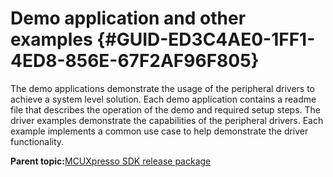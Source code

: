 # Demo application and other examples {#GUID-ED3C4AE0-1FF1-4ED8-856E-67F2AF96F805}

The demo applications demonstrate the usage of the peripheral drivers to achieve a system level solution. Each demo application contains a readme file that describes the operation of the demo and required setup steps. The driver examples demonstrate the capabilities of the peripheral drivers. Each example implements a common use case to help demonstrate the driver functionality.

**Parent topic:**[MCUXpresso SDK release package](../topics/mcuxpresso_sdk_release_package.md)

